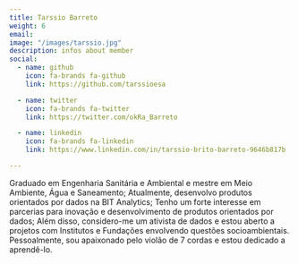 ```yaml
---
title: Tarssio Barreto
weight: 6
email:
image: "/images/tarssio.jpg"
description: infos about member
social:
  - name: github
    icon: fa-brands fa-github
    link: https://github.com/tarssioesa

  - name: twitter
    icon: fa-brands fa-twitter
    link: https://twitter.com/okRa_Barreto

  - name: linkedin
    icon: fa-brands fa-linkedin
    link: https://www.linkedin.com/in/tarssio-brito-barreto-9646b817b

---
```


Graduado em Engenharia Sanitária e Ambiental e mestre em Meio Ambiente, Água e Saneamento; Atualmente, desenvolvo produtos orientados por dados na BIT Analytics; Tenho um forte interesse em parcerias para inovação e desenvolvimento de produtos orientados por dados; Além disso, considero-me um ativista de dados e estou aberto a projetos com Institutos e Fundações envolvendo questões socioambientais. Pessoalmente, sou apaixonado pelo violão de 7 cordas e estou dedicado a aprendê-lo.
